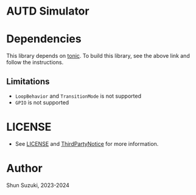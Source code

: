 # AUTD Simulator

# Dependencies

This library depends on [tonic](https://github.com/hyperium/tonic).
To build this library, see the above link and follow the instructions.

## Limitations

- `LoopBehavior` and `TransitionMode` is not supported
- `GPIO` is not supported

# LICENSE

* See [LICENSE](../LICENSE) and [ThirdPartyNotice](./ThirdPartyNotice.txt) for more information.

# Author

Shun Suzuki, 2023-2024
